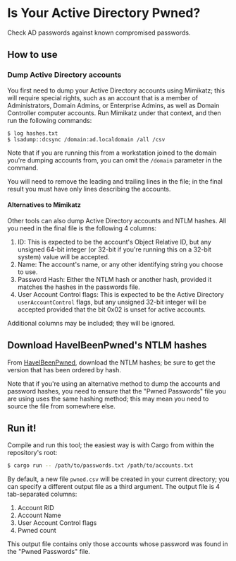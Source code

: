 # Is Your Active Directory Pwned?

Check AD passwords against known compromised passwords.

## How to use

### Dump Active Directory accounts

You first need to dump your Active Directory accounts using Mimikatz; this will require special rights,
such as an account that is a member of Administrators, Domain Admins, or Enterprise Admins, as well as
Domain Controller computer accounts. Run Mimikatz under that context, and then run the following commands:

```
$ log hashes.txt
$ lsadump::dcsync /domain:ad.localdomain /all /csv
```

Note that if you are running this from a workstation joined to the domain you're dumping accounts from,
you can omit the `/domain` parameter in the command.

You will need to remove the leading and trailing lines in the file; in the final result you must have
only lines describing the accounts.

#### Alternatives to Mimikatz

Other tools can also dump Active Directory accounts and NTLM hashes. All you need in the final file is
the following 4 columns:
 1. ID: This is expected to be the account's Object Relative ID, but any unsigned 64-bit integer (or
 32-bit if you're running this on a 32-bit system) value will be accepted.
 2. Name: The account's name, or any other identifying string you choose to use.
 3. Password Hash: Either the NTLM hash or another hash, provided it matches the hashes in the passwords
 file.
 4. User Account Control flags: This is expected to be the Active Directory `userAccountControl` flags,
 but any unsigned 32-bit integer will be accepted provided that the bit 0x02 is unset for active accounts.

Additional columns may be included; they will be ignored.

## Download HaveIBeenPwned's NTLM hashes

From [HaveIBeenPwned](https://haveibeenpwned.com/Passwords), download the NTLM hashes; be sure to
get the version that has been ordered by hash.

Note that if you're using an alternative method to dump the accounts and password hashes, you need to
ensure that the "Pwned Passwords" file you are using uses the same hashing method; this may mean you
need to source the file from somewhere else.

## Run it!

Compile and run this tool; the easiest way is with Cargo from within the repository's root:

```bash
$ cargo run -- /path/to/passwords.txt /path/to/accounts.txt
```

By default, a new file `pwned.csv` will be created in your current directory; you can specify a different
output file as a third argument. The output file is 4 tab-separated columns:
 1. Account RID
 2. Account Name
 3. User Account Control flags
 4. Pwned count

This output file contains only those accounts whose password was found in the "Pwned Passwords" file.

